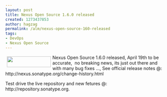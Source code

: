 ```yaml
---
layout: post
title: Nexus Open Source 1.6.0 released
created: 1273437853
author: hagzag
permalink: /alm/nexus-open-source-160-released
tags:
- DevOps
- Nexus Open Source
---
```

<p><u><img hspace="5" vspace="5" border="0" align="left" src="/files/upload/29/nexus-small.png" style="width: 138px; height: 34px;" alt="" /></u>Nexus Open Source 1.6.0 released, April 19th to be accurate,&nbsp; no breaking news, its just out there and with many bug fixes ..., See official release notes @: http://nexus.sonatype.org/change-history.html</p>
<p>Test drive the live repository and new fetures @: http://repository.sonatype.org.</p>
<p>&nbsp;</p>
